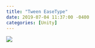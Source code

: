 ```yaml
---
title: "Tween EaseType"
date: 2019-07-04 11:37:00 -0400
categories: [Unity]
---
```


<img src="https://img1.daumcdn.net/thumb/R720x0.q80/?scode=mtistory2&fname=http%3A%2F%2Fcfile24.uf.tistory.com%2Fimage%2F273F033E54D31E562FC983">
